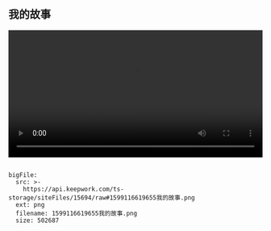  ## 我的故事
 
 
  <video width="100%" controls controlslist="nodownload nofullscreen noremoteplayback" disablePictureInPicture>
  <source src="https://api.keepwork.com/ts-storage/siteFiles/15695/raw" type="video/mp4" />
  你的浏览器不支持播放
</video>
 
```@BigFile

bigFile:
  src: >-
    https://api.keepwork.com/ts-storage/siteFiles/15694/raw#1599116619655我的故事.png
  ext: png
  filename: 1599116619655我的故事.png
  size: 502687
          
```